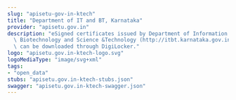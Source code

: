 ```yaml
---
slug: "apisetu-gov-in-ktech"
title: "Department of IT and BT, Karnataka"
provider: "apisetu.gov.in"
description: "eSigned certificates issued by Department of Information Technology,\
  \ Biotechnology and Science &Technology (http://itbt.karnataka.gov.in/pages/home.aspx)\
  \ can be downloaded through DigiLocker."
logo: "apisetu.gov.in-ktech-logo.svg"
logoMediaType: "image/svg+xml"
tags:
- "open_data"
stubs: "apisetu.gov.in-ktech-stubs.json"
swagger: "apisetu.gov.in-ktech-swagger.json"
---
```


